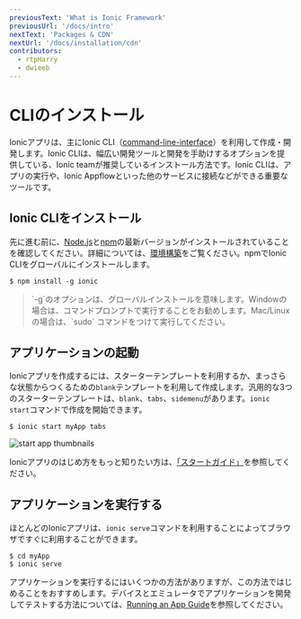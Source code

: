 ```yaml
---
previousText: 'What is Ionic Framework'
previousUrl: '/docs/intro'
nextText: 'Packages & CDN'
nextUrl: '/docs/installation/cdn'
contributors:
  - rtpHarry
  - dwieeb
---
```


# CLIのインストール

Ionicアプリは、主にIonic CLI（[command-line-interface](/docs/faq/glossary#cli)）を利用して作成・開発します。Ionic CLIは、幅広い開発ツールと開発を手助けするオプションを提供している、Ionic teamが推奨しているインストール方法です。Ionic CLIは、アプリの実行や、Ionic Appflowといった他のサービスに接続などができる重要なツールです。

## Ionic CLIをインストール

先に進む前に、[Node.js](/docs/faq/glossary#node)と[npm](/docs/faq/glossary#npm)の最新バージョンがインストールされていることを確認してください。詳細については、[環境構築](/docs/installation/environment)をご覧ください。npmでIonic CLIをグローバルにインストールします。

```shell
$ npm install -g ionic
```

<blockquote>
  <p>`-g`のオプションは、グローバルインストールを意味します。Windowの場合は、コマンドプロンプトで実行することをお勧めします。Mac/Linuxの場合は、`sudo` コマンドをつけて実行してください。</p>
</blockquote>

## アプリケーションの起動

Ionicアプリを作成するには、スターターテンプレートを利用するか、まっさらな状態からつくるための`blank`テンプレートを利用して作成します。汎用的な3つのスターターテンプレートは、`blank`、`tabs`、`sidemenu`があります。`ionic start`コマンドで作成を開始できます。

```shell
$ ionic start myApp tabs
```

![start app thumbnails](/docs/assets/img/installation/start-app-thumbnails.png)


Ionicアプリのはじめ方をもっと知りたい方は、[「スタートガイド」](/docs/building/starting)を参照してください。

## アプリケーションを実行する

ほとんどのIonicアプリは、`ionic serve`コマンドを利用することによってブラウザですぐに利用することができます。

```shell
$ cd myApp
$ ionic serve
```

アプリケーションを実行するにはいくつかの方法がありますが、この方法ではじめることをおすすめします。デバイスとエミュレータでアプリケーションを開発してテストする方法については、[Running an App Guide](/docs/building/running)を参照してください。
